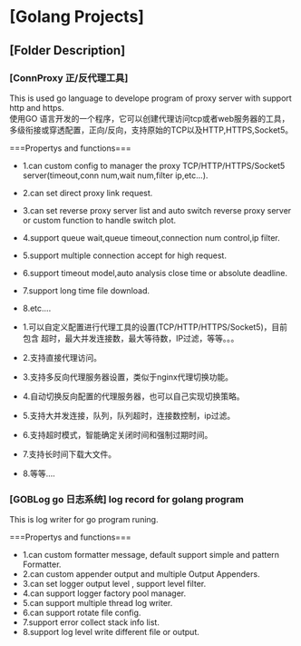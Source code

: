 # [Golang Projects]  

## [Folder Description] 

### [ConnProxy 正/反代理工具]  
This is used go language to develope program of proxy server with support http and https.   
使用GO 语言开发的一个程序，它可以创建代理访问tcp或者web服务器的工具，多级衔接或穿透配置，正向/反向，支持原始的TCP以及HTTP,HTTPS,Socket5。  

===Propertys and functions===   
* 1.can custom config to manager the proxy TCP/HTTP/HTTPS/Socket5 server(timeout,conn num,wait num,filter ip,etc...).  
* 2.can set direct proxy link request.  
* 3.can set reverse proxy server list and auto switch reverse proxy server or custom function to handle switch plot.  
* 4.support queue wait,queue timeout,connection num control,ip filter.
* 5.support multiple connection accept for high request.  
* 6.support timeout model,auto analysis close time or absolute deadline.  
* 7.support long time file download.  
* 8.etc....

* 1.可以自定义配置进行代理工具的设置(TCP/HTTP/HTTPS/Socket5)，目前包含 超时，最大并发连接数，最大等待数，IP过滤，等等。。。    
* 2.支持直接代理访问。  
* 3.支持多反向代理服务器设置，类似于nginx代理切换功能。  
* 4.自动切换反向配置的代理服务器，也可以自己实现切换策略。  
* 5.支持大并发连接，队列，队列超时，连接数控制，ip过滤。  
* 6.支持超时模式，智能确定关闭时间和强制过期时间。  
* 7.支持长时间下载大文件。  
* 8.等等....

### [GOBLog go 日志系统]  log record for golang program
This is log writer for go program runing.

===Propertys and functions===
* 1.can custom formatter message, default support simple and pattern Formatter.
* 2.can custom appender output and multiple Output Appenders.
* 3.can set logger output level , support level filter.
* 4.can support logger factory pool manager.
* 5.can support multiple thread log writer.
* 6.can support rotate file config. 
* 7.support error collect stack info list.  
* 8.support log level write different file or output.
